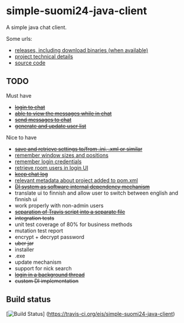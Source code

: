 simple-suomi24-java-client
==========================

A simple java chat client.

Some urls:

 - [releases, including download binaries (when available)](https://github.com/eis/simple-suomi24-java-client/releases)
 - [project technical details](http://eis.github.io/simple-suomi24-java-client)
 - [source code](https://github.com/eis/simple-suomi24-java-client)

TODO
----

Must have

 - ~~[login to chat](https://github.com/eis/simple-suomi24-java-client/issues/1)~~
 - ~~[able to view the messages while in chat](https://github.com/eis/simple-suomi24-java-client/issues/2)~~
 - ~~[send messages to chat](https://github.com/eis/simple-suomi24-java-client/issues/3)~~
 - ~~[generate and update user list](https://github.com/eis/simple-suomi24-java-client/issues/4)~~

Nice to have

 - ~~[save and retrieve settings to/from .ini, .xml or similar](https://github.com/eis/simple-suomi24-java-client/issues/5)~~
 - [remember window sizes and positions](https://github.com/eis/simple-suomi24-java-client/issues/6)
 - [remember login credentials](https://github.com/eis/simple-suomi24-java-client/issues/7)
 - [retrieve room users in login UI](https://github.com/eis/simple-suomi24-java-client/issues/8)
 - ~~[keep chat log](https://github.com/eis/simple-suomi24-java-client/issues/9)~~
 - [relevant metadata about project added to pom.xml](https://github.com/eis/simple-suomi24-java-client/issues/10)
 - ~~[DI system as software internal dependency mechanism](https://github.com/eis/simple-suomi24-java-client/issues/11)~~
 - translate ui to finnish and allow user to switch between english and finnish ui
 - work properly with non-admin users
 - ~~[separation of Travis script into a separate file](https://github.com/eis/simple-suomi24-java-client/issues/12)~~
 - ~~integration tests~~
 - unit test coverage of 80% for business methods
 - mutation test report
 - encrypt + decrypt password
 - ~~uber jar~~
 - installer
 - .exe
 - update mechanism
 - support for nick search
 - ~~[login in a background thread](https://github.com/eis/simple-suomi24-java-client/issues/13)~~
 - ~~custom DI implementation~~

Build status
------------

[![Build Status](https://api.travis-ci.org/eis/simple-suomi24-java-client.svg?branch=master)]
(https://travis-ci.org/eis/simple-suomi24-java-client)
